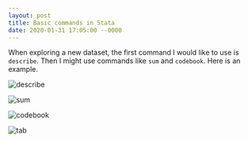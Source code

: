 ```yaml
---
layout: post
title: Basic commands in Stata
date: 2020-01-31 17:05:00 --0000
---
```


When exploring a new dataset, the first command I would like to use is ```describe```. Then I might use commands like ```sum``` and ```codebook```. Here is an example.

![describe](/images/describe.jpg "describe")

![sum](/images/sum.jpg "sum")

![codebook](/images/codebook.jpg "codebook")

![tab](/images/tab.jpg "tab")
